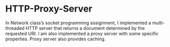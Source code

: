 # HTTP-Proxy-Server  
In Network class’s socket programming assignment, I implemented a multi-threaded HTTP server that returns a document determined by the requested URI. I am also implemented a proxy server with some specific properties. Proxy server also provides caching.
